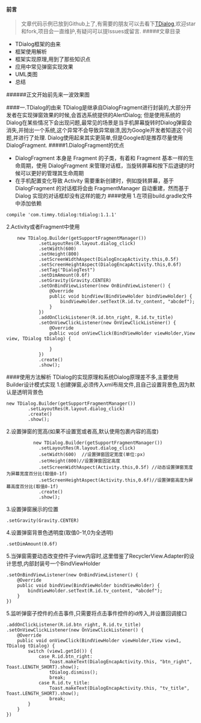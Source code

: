 #### 前言
>文章代码示例已放到Github上了,有需要的朋友可以去看下[TDialog](https://github.com/Timmy-zzh/TDialog),欢迎star和fork,项目会一直维护,有疑问可以提Issues或留言.
#####文章目录
* TDialog框架的由来
* 框架使用解析
* 框架实现原理,用到了那些知识点
* 应用中常见弹窗实现效果
* UML类图
* 总结

######正文开始前先来一波效果图

####一.TDialog的由来
TDialog是继承自DialogFragment进行封装的,大部分开发者在实现弹窗效果的时候,会首选系统提供的AlertDialog;
但是使用系统的Dialog在某些情况下会出现问题,最常见的场景是当手机屏幕旋转时Dialog弹窗会消失,并抛出一个系统,这个异常不会导致异常崩溃,因为Google开发者知道这个问题,并进行了处理.
Dialog使用起来其实更简单,但是Google却是推荐尽量使用DialogFragment.
#####1.DialogFragment的优点
* DialogFragment 本身是 Fragment 的子类，有着和 Fragment 基本一样的生命周期，使用 DialogFragment 来管理对话框，当旋转屏幕和按下后退键的时候可以更好的管理其生命周期
* 在手机配置变化导致 Activity 需要重新创建时，例如旋转屏幕，基于 DialogFragment 的对话框将会由 FragmentManager 自动重建，然而基于 Dialog 实现的对话框却没有这样的能力
####使用
1.在项目build.gradle文件中添加依赖
```
compile 'com.timmy.tdialog:tdialog:1.1.1'
```
2.Activity或者Fragment中使用
```
    new TDialog.Builder(getSupportFragmentManager())
            .setLayoutRes(R.layout.dialog_click)
            .setWidth(600)
            .setHeight(800)
            .setScreenWidthAspect(DialogEncapActivity.this,0.5f)
            .setScreenHeightAspect(DialogEncapActivity.this,0.6f)
            .setTag("DialogTest")
            .setDimAmount(0.6f)
            .setGravity(Gravity.CENTER)
            .setOnBindViewListener(new OnBindViewListener() {
                @Override
                public void bindView(BindViewHolder bindViewHolder) {
                    bindViewHolder.setText(R.id.tv_content, "abcdef");
                }
            })
            .addOnClickListener(R.id.btn_right, R.id.tv_title)
            .setOnViewClickListener(new OnViewClickListener() {
                @Override
                public void onViewClick(BindViewHolder viewHolder,View view, TDialog tDialog) {

                }
            })
            .create()
            .show();
```
####使用方法解析
TDialog的实现原理和系统Dialog原理差不多,主要使用Builder设计模式实现
1.创建弹窗,必须传入xml布局文件,且自己设置背景色,因为默认是透明背景色
```
new TDialog.Builder(getSupportFragmentManager())
        .setLayoutRes(R.layout.dialog_click)
        .create()
        .show();
```
2.设置弹窗的宽高(如果不设置宽或者高,默认使用包裹内容的高度)
```
          new TDialog.Builder(getSupportFragmentManager())
            .setLayoutRes(R.layout.dialog_click)
            .setWidth(600)  //设置弹窗固定宽度(单位:px)
            .setHeight(800)//设置弹窗固定高度
            .setScreenWidthAspect(Activity.this,0.5f) //动态设置弹窗宽度为屏幕宽度百分比(取值0-1f)
            .setScreenHeightAspect(Activity.this,0.6f)//设置弹窗高度为屏幕高度百分比(取值0-1f)
            .create()
            .show();
```
3.设置弹窗展示的位置
```
.setGravity(Gravity.CENTER)
```
4.设置弹窗背景色透明度(取值0-1f,0为全透明)
```
.setDimAmount(0.6f)
```
5.当弹窗需要动态改变控件子view内容时,这里借鉴了RecyclerView.Adapter的设计思想,内部封装号一个BindViewHolder
```
.setOnBindViewListener(new OnBindViewListener() {
    @Override
    public void bindView(BindViewHolder bindViewHolder) {
        bindViewHolder.setText(R.id.tv_content, "abcdef");
    }
})
```
5.监听弹窗子控件的点击事件,只需要将点击事件控件的id传入,并设置回调接口
```
.addOnClickListener(R.id.btn_right, R.id.tv_title)
.setOnViewClickListener(new OnViewClickListener() {
    @Override
    public void onViewClick(BindViewHolder viewHolder,View view1, TDialog tDialog) {
        switch (view1.getId()) {
            case R.id.btn_right:
                Toast.makeText(DialogEncapActivity.this, "btn_right", Toast.LENGTH_SHORT).show();
                tDialog.dismiss();
                break;
            case R.id.tv_title:
                Toast.makeText(DialogEncapActivity.this, "tv_title", Toast.LENGTH_SHORT).show();
                break;
        }
    }
})
```
